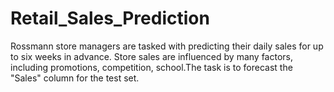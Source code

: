# Retail_Sales_Prediction
Rossmann store managers are tasked with predicting their daily sales for up to six weeks in advance. Store sales are influenced by many factors, including promotions, competition, school.The task is to forecast the "Sales" column for the test set.
